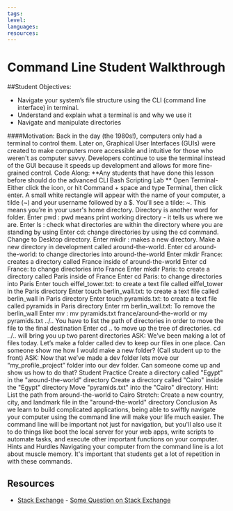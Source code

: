 ```yaml
---
tags:
level:
languages:
resources:
---
```


# Command Line Student Walkthrough




##Student Objectives:
* Navigate your system’s file structure using the CLI (command line interface) in terminal.
* Understand and explain what a terminal is and why we use it
* Navigate and manipulate directories

####Motivation:
Back in the day (the 1980s!), computers only had a terminal to control them. Later on, Graphical User Interfaces (GUIs) were created to make computers more accessible and intuitive for those who weren't as computer savvy. Developers continue to use the terminal instead of the GUI because it speeds up development and allows for more fine-grained control.
Code Along:
**Any students that have done this lesson before should do the advanced CLI Bash Scripting Lab **
Open Terminal- Either click the icon, or hit Command + space and type Terminal, then click enter. A small white rectangle will appear with the name of your computer, a tilde (~) and your username followed by a $.
You’ll see a tilde: ~. This means you’re in your user's home directory. Directory is another word for folder.
Enter pwd : pwd means print working directory - it tells us where we are.
Enter ls : check what directories are within the directory where you are standing by using
Enter cd: change directories by using the cd command. Change to Desktop directory.
Enter mkdir : makes a new directory. Make a new directory in development called around-the-world.
Enter cd around-the-world: to change directories into around-the-world
Enter mkdir France: creates a directory called France inside of around-the-world
Enter cd France: to change directories into France
Enter mkdir Paris: to create a directory called Paris inside of France
Enter cd Paris: to change directories into Paris
Enter touch eiffel_tower.txt: to create a text file called eiffel_tower in the Paris directory
Enter touch berlin_wall.txt: to create a text file called berlin_wall in Paris directory
Enter touch pyramids.txt: to create a text file called pyramids in Paris directory
Enter rm berlin_wall.txt: To remove the berlin_wall
Enter mv : mv pyramids.txt france/around-the-world or my pyramids.txt ../.. You have to list the path of directories in order to move the file to the final destination
Enter cd .. to move up the tree of directories. cd ../.. will bring you up two parent directories
ASK: We’ve been making a lot of files today. Let’s make a folder called dev to keep our files in one place. Can someone show me how I would make a new folder? (Call student up to the front) 
ASK: Now that we’ve made a dev folder lets move our “my_profile_project” folder into our dev folder. Can someone come up and show us how to do that?
Student Practice
Create a directory called "Egypt" in the "around-the-world" directory
Create a directory called "Cairo" inside the "Egypt" directory
Move "pyramids.txt" into the "Cairo" directory. Hint: List the path from around-the-world to Cairo
Stretch: Create a new country, city, and landmark file in the "around-the-world" directory
Conclusion
As we learn to build complicated applications, being able to swiftly navigate your computer using the command line will make your life much easier. The command line will be important not just for navigation, but you'll also use it to do things like boot the local server for your web apps, write scripts to automate tasks, and execute other important functions on your computer.
Hints and Hurdles
Navigating your computer from the command line is a lot about muscle memory. It's important that students get a lot of repetition in with these commands.


## Resources

* [Stack Exchange](http://www.stackexchange.com) - [Some Question on Stack Exchange](http://www.stackexchange.com/questions/123)

